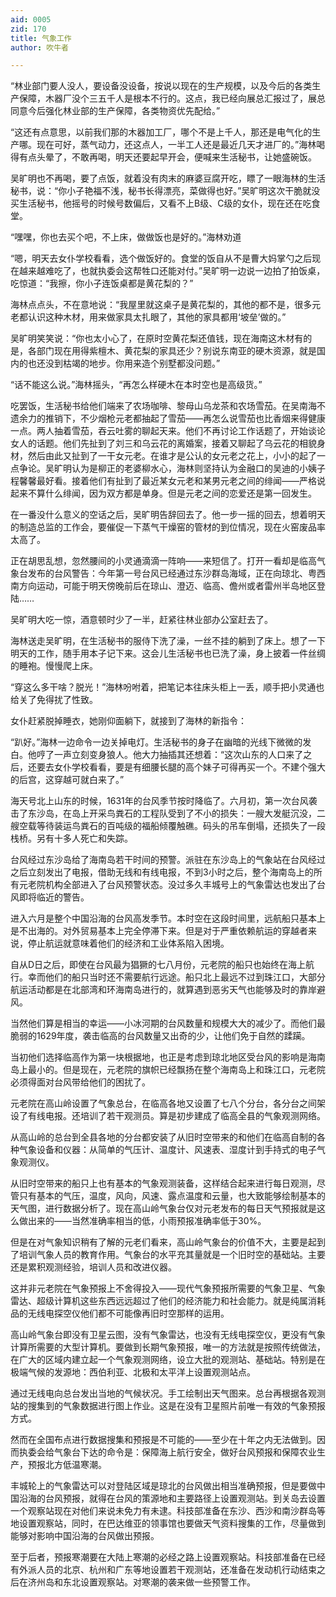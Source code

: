```yaml
---
aid: 0005
zid: 170
title: 气象工作
author: 吹牛者

---
```




  “林业部门要人没人，要设备没设备，按说以现在的生产规模，以及今后的各类生产保障，木器厂没个三五千人是根本不行的。这点，我已经向展总汇报过了，展总同意今后强化林业部的生产保障，各类物资优先配给。”

  “这还有点意思，以前我们那的木器加工厂，哪个不是上千人，那还是电气化的生产哪。现在可好，蒸气动力，还这点人，一半工人还是最近几天才进厂的。”海林喝得有点头晕了，不敢再喝，明天还要起早开会，便喊来生活秘书，让她盛碗饭。

  吴旷明也不再喝，要了点饭，就着没有肉末的麻婆豆腐开吃，瞟了一眼海林的生活秘书，说：“你小子艳福不浅，秘书长得漂亮，菜做得也好。”吴旷明这次干脆就没买生活秘书，他摇号的时候号数偏后，又看不上B级、C级的女仆，现在还在吃食堂。

  “嘿嘿，你也去买个吧，不上床，做做饭也是好的。”海林劝道

  “嗯，明天去女仆学校看看，选个做饭好的。食堂的饭自从不是曹大妈掌勺之后现在越来越难吃了，也就执委会这帮牲口还能对付。”吴旷明一边说一边拍了拍饭桌，吃惊道：“我擦，你小子连饭桌都是黄花梨的？”

  海林点点头，不在意地说：“我屋里就这桌子是黄花梨的，其他的都不是，很多元老都认识这种木材，用来做家具太扎眼了，其他的家具都用‘坡垒’做的。”

  吴旷明笑笑说：“你也太小心了，在原时空黄花梨还值钱，现在海南这木材有的是，各部门现在用得紫檀木、黄花梨的家具还少？别说东南亚的硬木资源，就是国内的也还没到枯竭的地步。你用来造个别墅都没问题。”

  “话不能这么说。”海林摇头，“再怎么样硬木在本时空也是高级货。”

  吃罢饭，生活秘书给他们端来了农场咖啡、黎母山乌龙茶和农场雪茄。在吴南海不遗余力的推销下，不少烟枪元老都抽起了雪茄——再怎么说雪茄也比香烟来得健康一点。两人抽着雪茄，吞云吐雾的聊起天来。他们不再讨论工作话题了，开始谈论女人的话题。他们先扯到了刘三和乌云花的离婚案，接着又聊起了乌云花的相貌身材，然后由此又扯到了一干女元老。在谁才是公认的女元老之花上，小小的起了一点争论。吴旷明认为是柳正的老婆柳水心，海林则坚持认为金融口的吴迪的小姨子程馨馨最好看。接着他们有扯到了最近某女元老和某男元老之间的绯闻——严格说起来不算什么绯闻，因为双方都是单身。但是元老之间的恋爱还是第一回发生。

  在一番没什么意义的空话之后，吴旷明告辞回去了。他一步一摇的回去，想着明天的制造总监的工作会，要催促一下蒸气干燥窑的管材的到位情况，现在火窑废品率太高了。

  正在胡思乱想，忽然腰间的小灵通滴滴一阵响——来短信了。打开一看却是临高气象台发布的台风警告：今年第一号台风已经通过东沙群岛海域，正在向琼北、粤西南方向运动，可能于明天傍晚前后在琼山、澄迈、临高、儋州或者雷州半岛地区登陆……

  吴旷明大吃一惊，酒意顿时少了一半，赶紧往林业部办公室赶去了。

  海林送走吴旷明，在生活秘书的服侍下洗了澡，一丝不挂的躺到了床上。想了一下明天的工作，随手用本子记下来。这会儿生活秘书也已洗了澡，身上披着一件丝绸的睡袍。慢慢爬上床。

  “穿这么多干啥？脱光！”海林吩咐着，把笔记本往床头柜上一丢，顺手把小灵通也给关了免得扰了性致。

  女仆赶紧脱掉睡衣，她刚仰面躺下，就接到了海林的新指令：

  “趴好。”海林一边命令一边关掉电灯。生活秘书的身子在幽暗的光线下微微的发白。他哼了一声立刻变身狼人。他大力抽插其还想着：“这次山东的人口来了之后，还要去女仆学校看看，要是有细腰长腿的高个妹子可得再买一个。不建个强大的后宫，这穿越可就白来了。”

  海天号北上山东的时候，1631年的台风季节按时降临了。六月初，第一次台风袭击了东沙岛，在岛上开采鸟粪石的工程队受到了不小的损失：一艘大发艇沉没，二艘空载等待装运鸟粪石的百吨级的福船倾覆触礁。码头的吊车倒塌，还损失了一段栈桥。另有十多人死亡和失踪。

  台风经过东沙岛给了海南岛若干时间的预警。派驻在东沙岛上的气象站在台风经过之后立刻发出了电报，借助无线和有线电报，不到3小时之后，整个海南岛上的所有元老院机构全部进入了台风预警状态。没过多久丰城号上的气象雷达也发出了台风即将临近的警告。

  进入六月是整个中国沿海的台风高发季节。本时空在这段时间里，远航船只基本上是不出海的。对外贸易基本上完全停滞下来。但是对于严重依赖航运的穿越者来说，停止航运就意味着他们的经济和工业体系陷入困境。

  自从D日之后，即使在台风最为猖獗的七八月份，元老院的船只也始终在海上航行。幸而他们的船只当时还不需要航行远途。船只北上最远不过到珠江口，大部分航运活动都是在北部湾和环海南岛进行的，就算遇到恶劣天气也能够及时的靠岸避风。

  当然他们算是相当的幸运——小冰河期的台风数量和规模大大的减少了。而他们最脆弱的1629年度，袭击临高的台风数量又出奇的少，让他们免于自然的蹂躏。

  当初他们选择临高作为第一块根据地，也正是考虑到琼北地区受台风的影响是海南岛上最小的。但是现在，元老院的旗帜已经飘扬在整个海南岛上和珠江口，元老院必须得面对台风带给他们的困扰了。

  元老院在高山岭设置了气象总台，在临高各地又设置了七八个分台，各分台之间架设了有线电报。还培训了若干观测员。算是初步建成了临高全县的气象观测网络。

  从高山岭的总台到全县各地的分台都安装了从旧时空带来的和他们在临高自制的各种气象设备和仪器：从简单的气压计、温度计、风速表、湿度计到手持式的电子气象观测仪。

  从旧时空带来的船只上也有基本的气象观测装备，这样结合起来进行每日观测，尽管只有基本的气压，温度，风向，风速、露点温度和云量，也大致能够绘制基本的天气图，进行数据分析了。现在高山岭气象台仅对元老发布的每日天气预报就是这么做出来的——当然准确率相当的低，小雨预报准确率低于30%。

  但是在对气象知识稍有了解的元老们看来，高山岭气象台的价值不大，主要是起到了培训气象人员的教育作用。气象台的水平充其量就是一个旧时空的基础站。主要还是累积观测经验，培训人员和改进仪器。

  这并非元老院在气象预报上不舍得投入——现代气象预报所需要的气象卫星、气象雷达、超级计算机这些东西远远超过了他们的经济能力和社会能力。就是纯属消耗品的无线电探空仪他们都不可能像再旧时空那样的运用。

  高山岭气象台即没有卫星云图，没有气象雷达，也没有无线电探空仪，更没有气象计算所需要的大型计算机。要做到长期气象预报，唯一的方法就是按照传统做法，在广大的区域内建立起一个气象观测网络，设立大批的观测站、基础站。特别是在极端气候的发源地：西伯利亚、北极和太平洋上设置观测站点。

  通过无线电向总台发出当地的气候状况。手工绘制出天气图来。总台再根据各观测站的搜集到的气象数据进行图上作业。这是在没有卫星照片前唯一有效的气象预报方式。

  然而在全国布点进行数据搜集和预报是不可能的——至少在十年之内无法做到。因而执委会给气象台下达的命令是：保障海上航行安全，做好台风预报和保障农业生产，预报北方低温寒潮。

  丰城轮上的气象雷达可以对登陆区域是琼北的台风做出相当准确预报，但是要做中国沿海的台风预报，就得在台风的策源地和主要路径上设置观测站。到关岛去设置一个观察站现在对他们来说未免力有未逮。科技部准备在东沙、西沙和南沙群岛等地设置观察站，同时，在巴达维亚的领事馆也要做天气资料搜集的工作，尽量做到能够对影响中国沿海的台风做出预报。

  至于后者，预报寒潮要在大陆上寒潮的必经之路上设置观察站。科技部准备在已经有外派人员的北京、杭州和广东等地设置若干观测站，还准备在发动机行动结束之后在济州岛和东北设置观察站。对寒潮的袭来做一些预警工作。



